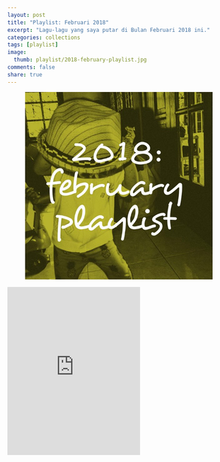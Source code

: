 ```yaml
---
layout: post
title: "Playlist: Februari 2018"
excerpt: "Lagu-lagu yang saya putar di Bulan Februari 2018 ini."
categories: collections
tags: [playlist]
image:
  thumb: playlist/2018-february-playlist.jpg
comments: false
share: true
---
```


<figure>
  <img src="/images/playlist/2018-february-playlist.jpg" alt="2018 January Playlist">
</figure>


<iframe src="https://open.spotify.com/embed/user/jaka-27/playlist/3KL1KMiJZNZ0KCGV5NVJpx" width="300" height="380" frameborder="0" allowtransparency="true"></iframe>
